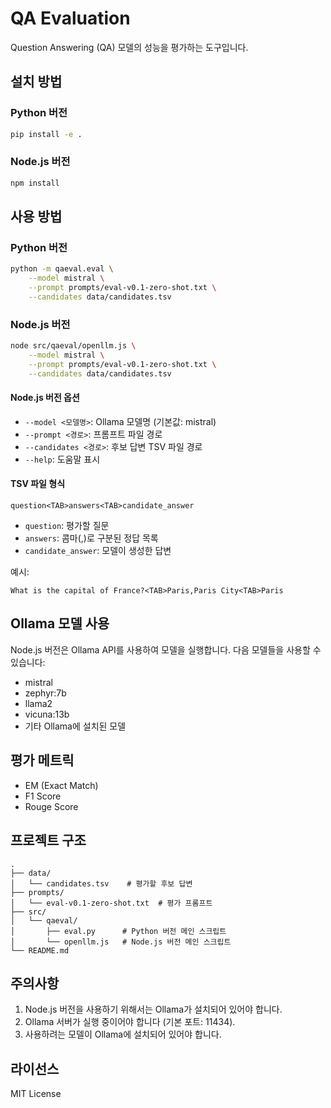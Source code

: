 # QA Evaluation

Question Answering (QA) 모델의 성능을 평가하는 도구입니다.

## 설치 방법

### Python 버전

```bash
pip install -e .
```

### Node.js 버전

```bash
npm install
```

## 사용 방법

### Python 버전

```bash
python -m qaeval.eval \
    --model mistral \
    --prompt prompts/eval-v0.1-zero-shot.txt \
    --candidates data/candidates.tsv
```

### Node.js 버전

```bash
node src/qaeval/openllm.js \
    --model mistral \
    --prompt prompts/eval-v0.1-zero-shot.txt \
    --candidates data/candidates.tsv
```

#### Node.js 버전 옵션

- `--model <모델명>`: Ollama 모델명 (기본값: mistral)
- `--prompt <경로>`: 프롬프트 파일 경로
- `--candidates <경로>`: 후보 답변 TSV 파일 경로
- `--help`: 도움말 표시

#### TSV 파일 형식

```
question<TAB>answers<TAB>candidate_answer
```

- `question`: 평가할 질문
- `answers`: 콤마(,)로 구분된 정답 목록
- `candidate_answer`: 모델이 생성한 답변

예시:

```
What is the capital of France?<TAB>Paris,Paris City<TAB>Paris
```

## Ollama 모델 사용

Node.js 버전은 Ollama API를 사용하여 모델을 실행합니다. 다음 모델들을 사용할 수 있습니다:

- mistral
- zephyr:7b
- llama2
- vicuna:13b
- 기타 Ollama에 설치된 모델

## 평가 메트릭

- EM (Exact Match)
- F1 Score
- Rouge Score

## 프로젝트 구조

```
.
├── data/
│   └── candidates.tsv    # 평가할 후보 답변
├── prompts/
│   └── eval-v0.1-zero-shot.txt  # 평가 프롬프트
├── src/
│   └── qaeval/
│       ├── eval.py      # Python 버전 메인 스크립트
│       └── openllm.js   # Node.js 버전 메인 스크립트
└── README.md
```

## 주의사항

1. Node.js 버전을 사용하기 위해서는 Ollama가 설치되어 있어야 합니다.
2. Ollama 서버가 실행 중이어야 합니다 (기본 포트: 11434).
3. 사용하려는 모델이 Ollama에 설치되어 있어야 합니다.

## 라이선스

MIT License
